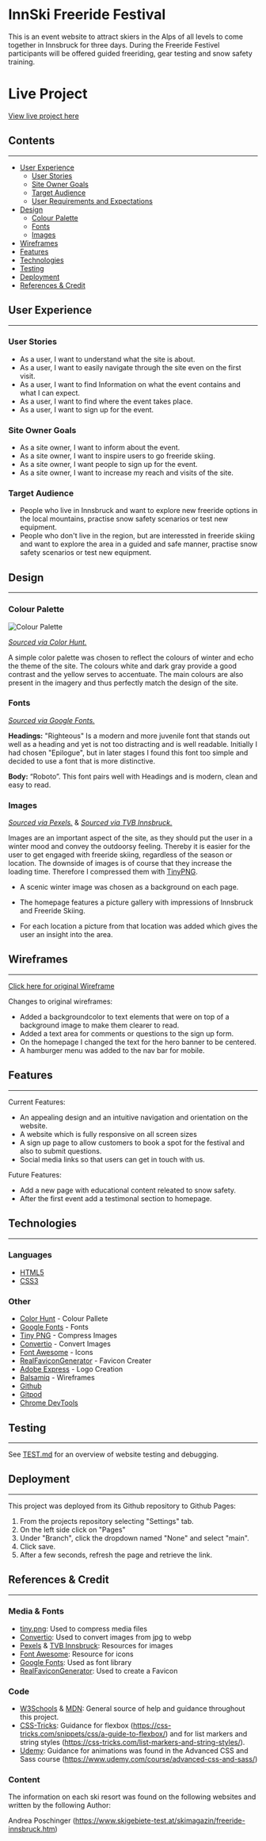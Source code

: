 # InnSki Freeride Festival

This is an event website to attract skiers in the Alps of all levels to come together in Innsbruck for three days. During the Freeride Festivel participants will be offered guided freeriding, gear testing and snow safety training.

# Live Project 

[View live project here](https://kerstin-w.github.io/innski/)

## Contents

---

- [User Experience](#ux)
  - [User Stories](#user-stories)
  - [Site Owner Goals](#goals)
  - [Target Audience](#target-audience)
  - [User Requirements and Expectations](#user-requirements)
- [Design](#design)
    - [Colour Palette](#colour-palette)
    - [Fonts](#fonts)
    - [Images](#images)
- [Wireframes](#wireframes)
- [Features](#features)
- [Technologies](#technologies)
- [Testing](#testing)
- [Deployment](#deployment)
- [References & Credit](#references-credit)

## <a name="ux">User Experience</a>

---

### <a name="user-stories">User Stories</a>

* As a user, I want to understand what the site is about.
* As a user, I want to easily navigate through the site even on the first visit. 
* As a user, I want to find Information on what the event contains and what I can expect. 
* As a user, I want to find where the event takes place. 
* As a user, I want to sign up for the event.  

### <a name="goals">Site Owner Goals</a> 

* As a site owner, I want to inform about the event. 
* As a site owner, I want to inspire users to go freeride skiing. 
* As a site owner, I want people to sign up for the event. 
* As a site owner, I want to increase my reach and visits of the site. 

### <a name="target-audience">Target Audience</a> 

* People who live in Innsbruck and want to explore new freeride options in the local mountains, practise snow safety scenarios or test new equipment. 
* People who don't live in the region, but are interessted in freeride skiing and want to explore the area in a guided and safe manner, practise snow safety scenarios or test new equipment. 

## <a name="design">Design</a>

---

### <a name="colour-palette">Colour Palette</a> 

![Colour Palette](assets/readme/colours.jpg)

[*Sourced via Color Hunt.*](https://colorhunt.co/) 

A simple color palette was chosen to reflect the colours of winter and echo the theme of the site. The colours white and dark gray provide a good contrast and the yellow serves to accentuate. The main colours are also present in the imagery and thus perfectly match the design of the site.

### <a name="fonts">Fonts</a> 

[*Sourced via Google Fonts.*](https://fonts.google.com/) 

**Headings:**  "Righteous" Is a modern and more juvenile font that stands out well as a heading and yet is not too distracting and is well readable. Initially I had chosen "Epilogue", but in later stages I found this font too simple and decided to use a font that is more distinctive. 

**Body:** “Roboto”. This font pairs well with Headings and is modern, clean and easy to read. 

### <a name="images">Images</a> 

[*Sourced via Pexels.*](https://www.pexels.com/) & [*Sourced via TVB Innsbruck.*](https://www.innsbruckphoto.at/)

Images are an important aspect of the site, as they should put the user in a winter mood and convey the outdoorsy feeling. Thereby it is easier for the user to get engaged with freeride skiing, regardless of the season or location. The downside of images is of course that they increase the loading time. Therefore I compressed them with [TinyPNG](https://tinypng.com/). 

* A scenic winter image was chosen as a background on each page. 

* The homepage features a picture gallery with impressions of Innsbruck and Freeride Skiing. 

* For each location a picture from that location was added which gives the user an insight into the area. 

## <a name="wireframes">Wireframes</a>

---

 [Click here for original Wireframe](assets/readme/wireframe.pdf)

 Changes to original wireframes:
 * Added a backgroundcolor to text elements that were on top of a background image to make them clearer to read.
 * Added a text area for comments or questions to the sign up form. 
 * On the homepage I changed the text for the hero banner to be centered. 
 * A hamburger menu was added to the nav bar for mobile.

 ## <a name="features">Features</a>

 ---
Current Features:

* An appealing design and an intuitive navigation and orientation on the website.
* A website which is fully responsive on all screen sizes
* A sign up page to allow customers to book a spot for the festival and also to submit questions.
* Social media links so that users can get in touch with us.

Future Features:

* Add a new page with educational content releated to snow safety.
* After the first event add a testimonal section to homepage. 

## <a name="technologies">Technologies</a>

---

### Languages

- [HTML5](https://en.wikipedia.org/wiki/HTML5) 
- [CSS3](https://en.wikipedia.org/wiki/CSS)

### Other

* [Color Hunt](https://colorhunt.co/) - Colour Pallete
* [Google Fonts](https://fonts.google.com/) - Fonts
* [Tiny PNG](https://tinypng.com/) - Compress Images
* [Convertio](https://convertio.co/de/jpg-webp/) - Convert Images
* [Font Awesome](https://fontawesome.com/) - Icons
* [RealFaviconGenerator](https://realfavicongenerator.net/) - Favicon Creater
* [Adobe Express](https://express.adobe.com/) - Logo Creation
* [Balsamiq](https://balsamiq.com/) - Wireframes
* [Github](https://github.com/)
* [Gitpod](https://www.gitpod.io/)
* [Chrome DevTools](https://developers.google.com/web/tools/chrome-devtools)

## <a name="testing">Testing</a>

---

See [TEST.md](TEST.md) for an overview of website testing and debugging.

## <a name="#deployment">Deployment</a>

---

This project was deployed from its Github repository to Github Pages:
1. From the projects repository selecting "Settings" tab.
2. On the left side click on "Pages"
3. Under "Branch", click the dropdown named "None" and select "main". 
4. Click save.
5. After a few seconds, refresh the page and retrieve the link.

## <a name="#references-credit">References & Credit</a>

--- 

### Media & Fonts

* [tiny.png](https://tinypng.com/): Used to compress media files
* [Convertio](https://convertio.co/de/jpg-webp/): Used to convert images from jpg to webp
* [Pexels](https://www.pexels.com/) & [TVB Innsbruck](https://www.innsbruckphoto.at): Resources for images
* [Font Awesome](https://fontawesome.com/): Resource for icons
* [Google Fonts](https://fonts.google.com): Used as font library
* [RealFaviconGenerator](https://realfavicongenerator.net/): Used to create a Favicon

### Code 

* [W3Schools](https://www.w3schools.com/) & [MDN](https://developer.mozilla.org/): General source of help and guidance throughout this project.
* [CSS-Tricks](https://css-tricks.com/): Guidance for flexbox (https://css-tricks.com/snippets/css/a-guide-to-flexbox/) and for list markers and string styles (https://css-tricks.com/list-markers-and-string-styles/).
* [Udemy](https://www.udemy.com/): Guidance for animations was found in the Advanced CSS and Sass course (https://www.udemy.com/course/advanced-css-and-sass/) 

### Content 

The information on each ski resort was found on the following websites and written by the following Author:

Andrea Poschinger (https://www.skigebiete-test.at/skimagazin/freeride-innsbruck.htm)